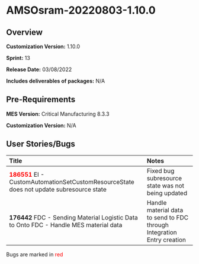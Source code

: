 ﻿# AMSOsram-20220803-1.10.0

## Overview

**Customization Version:** 1.10.0

**Sprint:** 13

**Release Date:** 03/08/2022

**Includes deliverables of packages:** N/A

## Pre-Requirements

**MES Version:** Critical Manufacturing 8.3.3

**Customization Version:** N/A

## User Stories/Bugs

| Title        | Notes            |
| :----------- | :--------------- |
| <span style='color:red'>**186551**</span> EI - CustomAutomationSetCustomResourceState does not update subresource state | Fixed bug subresource state was not being updated |
| **176442** FDC - Sending Material Logistic Data to Onto FDC - Handle MES material data | Handle material data to send to FDC through Integration Entry creation |


Bugs are marked in <span style='color:red'>red</span>


